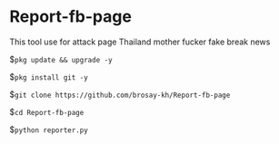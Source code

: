 # Report-fb-page
This tool use for attack page Thailand mother fucker fake break news


$```pkg update && upgrade -y```

$```pkg install git -y```

$```git clone https://github.com/brosay-kh/Report-fb-page```

$```cd Report-fb-page```

$```python reporter.py```
